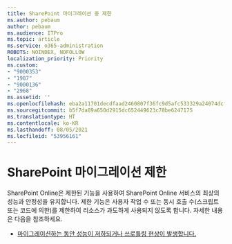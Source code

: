 ```yaml
---
title: SharePoint 마이그레이션 중 제한
ms.author: pebaum
author: pebaum
ms.audience: ITPro
ms.topic: article
ms.service: o365-administration
ROBOTS: NOINDEX, NOFOLLOW
localization_priority: Priority
ms.custom:
- "9000353"
- "1987"
- "9000136"
- "2968"
ms.assetid: ''
ms.openlocfilehash: eba2a11701decdfaad2460807f36fc9d5afc533329a24074dcf28b4fd6cd4ac9
ms.sourcegitcommit: b5f7da89a650d2915dc652449623c78be6247175
ms.translationtype: HT
ms.contentlocale: ko-KR
ms.lasthandoff: 08/05/2021
ms.locfileid: "53956161"
---
```

# <a name="sharepoint-migration-throttling"></a>SharePoint 마이그레이션 제한

SharePoint Online은 제한된 기능을 사용하여 SharePoint Online 서비스의 최상의 성능과 안정성을 유지합니다. 제한 기능은 사용자 작업 수 또는 동시 호출 수(스크립트 또는 코드에 의한)를 제한하여 리소스가 과도하게 사용되지 않도록 합니다. 자세한 내용은 다음을 참조하세요.

- [마이그레이션하는 동안 성능이 저하되거나 쓰로틀링 현상이 발생합니다.](https://docs.microsoft.com/sharepointmigration/sharepoint-online-and-onedrive-migration-speed#faq-and-troubleshooting)
